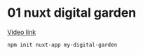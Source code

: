 # 01 nuxt digital garden

[Video link](https://www.egghead.io/lessons/egghead-01-nuxt-digital-garden-c0278cba?pl=build-a-digital-garden-with-nuxt-and-nuxt-content-module-9b67f0de)

<TimeStamp start="00:05" end="00:10">

`npm init nuxt-app my-digital-garden`


</TimeStamp>